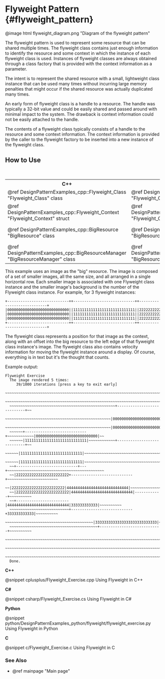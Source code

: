 # Flyweight Pattern {#flyweight_pattern}

@image html flyweight_diagram.png "Diagram of the flyweight pattern"

The flyweight pattern is used to represent some resource that can be shared
multiple times.  The flyweight class contains just enough information to
identify the resource and some context in which the instance of each
flyweight class is used.  Instances of flyweight classes are always
obtained through a class factory that is provided with the context
information as a parameter.

The intent is to represent the shared resource with a small, lightweight
class instance that can be used many times without incurring large
memory penalties that might occur if the shared resource was actually
duplicated many times.

An early form of flyweight class is a handle to a resource.  The handle
was typically a 32-bit value and could be easily shared and passed around
with minimal impact to the system.  The drawback is context information
could not be easily attached to the handle.

The contents of a flyweight class typically consists of a handle to the
resource and some context information.  The context information is provided
by the caller to the flyweight factory to be inserted into a new instance
of the flyweight class.

## How to Use

<table>
<caption>Links to the Flyweight classes</caption>
<tr>
  <th>C++
  <th>C#
  <th>Python
  <th>C
<tr>
  <td>@ref DesignPatternExamples_cpp::Flyweight_Class "Flyweight_Class" class
  <td>@ref DesignPatternExamples_csharp.Flyweight_Class "Flyweight_Class" class
  <td>@ref DesignPatternExamples_python.flyweight.flyweight_classes.Flyweight_Class "Flyweight_Class" class
  <td>Flyweight_Image structure<br>
      Flyweight_ImageList structure
<tr>
  <td>@ref DesignPatternExamples_cpp::Flyweight_Context "Flyweight_Context" struct
  <td>@ref DesignPatternExamples_csharp.Flyweight_Context "Flyweight_Context" struct
  <td>@ref DesignPatternExamples_python.flyweight.flyweight_classes.Flyweight_Context "Flyweight_Context" class
  <td>Flyweight_Context structure
<tr>
  <td>@ref DesignPatternExamples_cpp::BigResource "BigResource" class
  <td>@ref DesignPatternExamples_csharp::BigResource "BigResource" class
  <td>@ref DesignPatternExamples_python.flyweight.flyweight_classes.BigResource "BigResource" class
  <td>BigResource structure<br>
      BigResourceList structure<br>
      BigResource_Render()
<tr>
  <td>@ref DesignPatternExamples_cpp::BigResourceManager "BigResourceManager" class
  <td>@ref DesignPatternExamples_csharp.BigResourceManager "BigResourceManager" class
  <td>@ref DesignPatternExamples_python.flyweight.flyweight_classes.BigResourceManager "BigResourceManager" class
  <td>BigResourceManager_Clear()<br>
      BigResourceManager_AddResource()<br>
      BigResourceManager_GetResource()
</table>

This example uses an image as the "big" resource.  The image is composed of a
set of smaller images, all the same size, and all arranged in a single
horizontal row.  Each smaller image is associated with one Flyweight class
instance and the smaller image's background is the number of the Flyweight
class instance.  For example, for 3 flyweight instances:

```
+----------------------------++----------------------------++----------------------------+
|0000000000000000000000000000||1111111111111111111111111111||2222222222222222222222222222|
|0000000000000000000000000000||1111111111111111111111111111||2222222222222222222222222222|
|0000000000000000000000000000||1111111111111111111111111111||2222222222222222222222222222|
+----------------------------++----------------------------++----------------------------+
```

The flyweight class represents a position for that image as the context, along
with an offset into the big resource to the left edge of that flyweight class
instance's image.  The flyweight class also contains velocity information for
moving the flyweight instance around a display.  Of course, everything is in
text but it's the thought that counts.

Example output:

```
Flyweight Exercise
  The image rendered 5 times:
     39/1000 iterations [press a key to exit early]
  ~~~~~~~~~~~~~~~~~~~~~~~~~~~~~~~~~~~~~~~~~~~~~~~~~~~~~~~~~~~~~~~~~~~~~~~~~~~~~~~~
  ~~~~~~~~~~~~~~~~~~~~~~~~~~~~~~~~~~~~~~~~~~~~~~~~~~~~~~~~~~~~~~~~~~~~~~~~~~~~~~~~
  ~~~~~~~~~~~~~~~~~~~~~~~~~~~~~~~~~~~~~~~~~~~~~~~~+----------------------------+~~
  ~~~~~~~~~~~~~~~~~~~~~~~~~~~~~~~~~~~~~~~~~~~~~~~~|0000000000000000000000000000|~~
  ~~~~~~~~~~~~~~~~~~~~~~~~~~~~~~~~~~~~~~~~~~~~~~~~|0000000000000000000000000000|~~
  ~~~~~~+----------------------------+~~~~~~~~~~~~|0000000000000000000000000000|~~
  ~~~~~~|1111111111111111111111111111|~~~~~~~~~~~~+----------------------------+~~
  ~~~~~~|1111111111111111111111111111|~~~~~~~~~~~~~~~~~~~~~~~~~~~~~~~~~~~~~~~~~~~~
  ~~~~~~|1111111111111111111111111111|~~~~~~~~~~~~~~~~~~~~~~~~~~~~~~~~~~~~~~~~~~~~
  ~~+----------------------------+---+~~~~~~~~~~~~~~~~~~~~~~~~~~~~~~~~~~~~~~~~~~~~
  ~~|222222222222222222222222+----------------------------+~~~~~~~~~~~~~~~~~~~~~~~
  ~~|222222222222222222222222|4444444444444444444444444444|~~~~~~~~~~~~~~~~~~~~~~~
  ~~|222222222222222222222222|4444444444444444444444444444|------------+~~~~~~~~~~
  ~~+------------------------|4444444444444444444444444444|333333333333|~~~~~~~~~~
  ~~~~~~~~~~~~~~~~~~~~~~~~~~~+----------------------------+333333333333|~~~~~~~~~~
  ~~~~~~~~~~~~~~~~~~~~~~~~~~~~~~~~~~~~~~~~|3333333333333333333333333333|~~~~~~~~~~
  ~~~~~~~~~~~~~~~~~~~~~~~~~~~~~~~~~~~~~~~~+----------------------------+~~~~~~~~~~
  ~~~~~~~~~~~~~~~~~~~~~~~~~~~~~~~~~~~~~~~~~~~~~~~~~~~~~~~~~~~~~~~~~~~~~~~~~~~~~~~~
  ~~~~~~~~~~~~~~~~~~~~~~~~~~~~~~~~~~~~~~~~~~~~~~~~~~~~~~~~~~~~~~~~~~~~~~~~~~~~~~~~
  ~~~~~~~~~~~~~~~~~~~~~~~~~~~~~~~~~~~~~~~~~~~~~~~~~~~~~~~~~~~~~~~~~~~~~~~~~~~~~~~~
  Done.
```

__C++__

@snippet cplusplus/Flyweight_Exercise.cpp Using Flyweight in C++

__C#__

@snippet csharp/Flyweight_Exercise.cs Using Flyweight in C#

__Python__

@snippet python/DesignPatternExamples_python/flyweight/flyweight_exercise.py Using Flyweight in Python

__C__

@snippet c/Flyweight_Exercise.c Using Flyweight in C

### See Also
- @ref mainpage "Main page"
